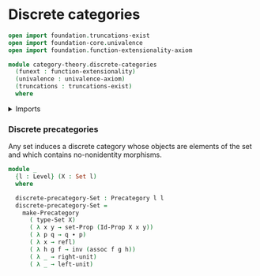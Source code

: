 # Discrete categories

```agda
open import foundation.truncations-exist
open import foundation-core.univalence
open import foundation.function-extensionality-axiom

module category-theory.discrete-categories
  (funext : function-extensionality)
  (univalence : univalence-axiom)
  (truncations : truncations-exist)
  where
```

<details><summary>Imports</summary>

```agda
open import category-theory.precategories funext univalence truncations

open import foundation.dependent-pair-types
open import foundation.identity-types funext
open import foundation.sets funext univalence
open import foundation.strictly-involutive-identity-types funext univalence
open import foundation.universe-levels
```

</details>

### Discrete precategories

Any set induces a discrete category whose objects are elements of the set and
which contains no-nonidentity morphisms.

```agda
module _
  {l : Level} (X : Set l)
  where

  discrete-precategory-Set : Precategory l l
  discrete-precategory-Set =
    make-Precategory
      ( type-Set X)
      ( λ x y → set-Prop (Id-Prop X x y))
      ( λ p q → q ∙ p)
      ( λ x → refl)
      ( λ h g f → inv (assoc f g h))
      ( λ _ → right-unit)
      ( λ _ → left-unit)
```
